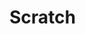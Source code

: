 # Scratch
<!-- File use description
Scratch space for analyses and scripts that are in development.
-->